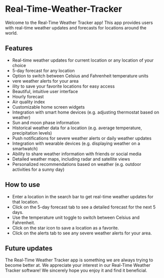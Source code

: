 # Real-Time-Weather-Tracker
Welcome to the Real-Time Weather Tracker app! This app provides users with real-time weather updates and forecasts for locations around the world.

## Features
* Real-time weather updates for current location or any location of your choice
* 5-day forecast for any location
* Option to switch between Celsius and Fahrenheit temperature units
* vere weather alerts for your area
* ility to save your favorite locations for easy access
* Beautiful, intuitive user interface
* Hourly forecast
* Air quality index
* Customizable home screen widgets
* Integration with smart home devices (e.g. adjusting thermostat based on weather)
* Sun and moon phase information
* Historical weather data for a location (e.g. average temperature, precipitation levels)
* Push notifications for severe weather alerts or daily weather updates
* Integration with wearable devices (e.g. displaying weather on a smartwatch)
* Ability to share weather information with friends or social media
* Detailed weather maps, including radar and satellite views
* Personalized recommendations based on weather (e.g. outdoor activities for a sunny day)
## How to use
* Enter a location in the search bar to get real-time weather updates for that location.
* Click on the 5-day forecast tab to see a detailed forecast for the next 5 days.
* Use the temperature unit toggle to switch between Celsius and Fahrenheit.
* Click on the star icon to save a location as a favorite.
* Click on the alerts tab to see any severe weather alerts for your area.
## Future updates
The Real-Time Weather Tracker app is something we are always trying to become better at. We appreciate your interest in our Real-Time Weather Tracker software! We sincerely hope you enjoy it and find it beneficial.
